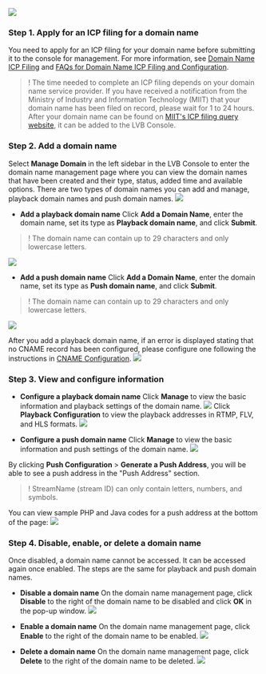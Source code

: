 ![](https://main.qcloudimg.com/raw/b8b296e72d182446a11b6cf91bac79c4.svg)

### Step 1. Apply for an ICP filing for a domain name

You need to apply for an ICP filing for your domain name before submitting it to the console for management. For more information, see [Domain Name ICP Filing](https://cloud.tencent.com/product/ba) and [FAQs for Domain Name ICP Filing and Configuration](https://cloud.tencent.com/document/product/267/30010).

>! The time needed to complete an ICP filing depends on your domain name service provider. If you have received a notification from the Ministry of Industry and Information Technology (MIIT) that your domain name has been filed on record, please wait for 1 to 24 hours. After your domain name can be found on [MIIT's ICP filing query website](http://www.beian.miit.gov.cn), it can be added to the LVB Console.

### Step 2. Add a domain name

Select **Manage Domain** in the left sidebar in the LVB Console to enter the domain name management page where you can view the domain names that have been created and their type, status, added time and available options.
There are two types of domain names you can add and manage, playback domain names and push domain names.
![](https://main.qcloudimg.com/raw/dc1bae6af06b7fc09dac4af3f378f420.png)


- **Add a playback domain name**
Click **Add a Domain Name**, enter the domain name, set its type as **Playback domain name**, and click **Submit**.
>! The domain name can contain up to 29 characters and only lowercase letters.
>
![](https://main.qcloudimg.com/raw/6071c0aa2fee29a467c96509f8fce2c9.png)

- **Add a push domain name**
Click **Add a Domain Name**, enter the domain name, set its type as **Push domain name**, and click **Submit**.
>! The domain name can contain up to 29 characters and only lowercase letters.
>
![](https://main.qcloudimg.com/raw/0ae9e626ff819deefca4f7dbc4fa81c5.png)


After you add a playback domain name, if an error is displayed stating that no CNAME record has been configured, please configure one following the instructions in [CNAME Configuration](https://cloud.tencent.com/document/product/267/19908).
![](https://main.qcloudimg.com/raw/911b09bc98388c3c93e0a0433a2c8d08.png)



### Step 3. View and configure information
- **Configure a playback domain name**
Click **Manage** to view the basic information and playback settings of the domain name.
![](https://main.qcloudimg.com/raw/bae2c64b74762252db43a951af1f41f2.png)
Click **Playback Configuration** to view the playback addresses in RTMP, FLV, and HLS formats.
![](https://main.qcloudimg.com/raw/a833ed0a0d21cb0af95c871e6b6f99c9.png)

- **Configure a push domain name**
Click **Manage** to view the basic information and push settings of the domain name.
![](https://main.qcloudimg.com/raw/7ed36f55e5367cb1369c3547f1e6db97.png)

By clicking **Push Configuration** > **Generate a Push Address**, you will be able to see a push address in the "Push Address" section.
>! StreamName (stream ID) can only contain letters, numbers, and symbols.

You can view sample PHP and Java codes for a push address at the bottom of the page:
![](https://main.qcloudimg.com/raw/3ccb6118abc4f4e4ed49d6906a5adf74.png)


### Step 4. Disable, enable, or delete a domain name
Once disabled, a domain name cannot be accessed. It can be accessed again once enabled. The steps are the same for playback and push domain names.

- **Disable a domain name**
On the domain name management page, click **Disable** to the right of the domain name to be disabled and click **OK** in the pop-up window.
![](https://main.qcloudimg.com/raw/07c5ea78118b2cc3d9e08e201f651ca6.png)


- **Enable a domain name**
On the domain name management page, click **Enable** to the right of the domain name to be enabled.
![](https://main.qcloudimg.com/raw/f80ed962c0fbb18e7248d9baaead7da6.png)

- **Delete a domain name**
On the domain name management page, click **Delete** to the right of the domain name to be deleted.
![](https://main.qcloudimg.com/raw/b12dfc80839851784176c5380130296c.png)

